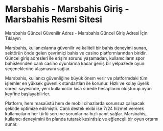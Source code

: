 # Marsbahis - Marsbahis Giriş - Marsbahis Resmi Sitesi
Marsbahis Güncel Güvenilir Adres - Marsbahis Güncel Giriş Adresi İçin Tıklayın

Marsbahis, kullanıcılarına güvenilir ve kaliteli bir bahis deneyimi sunan, sektörün önde gelen çevrimiçi bahis ve casino platformlarından biridir. Güncel giriş adresleri ile erişim sorunu yaşamadan, kullanıcıların spor bahislerinden canlı casino oyunlarına kadar geniş bir yelpazede oyun seçeneklerine ulaşmasını sağlar. 

Marsbahis, kullanıcı güvenliğine büyük önem verir ve platformdaki tüm işlemler en yüksek güvenlik standartları ile korunur. Hızlı ve kolay üyelik süreci sayesinde, yeni kullanıcılar kısa sürede hesaplarını oluşturup oyun keyfine başlayabilirler. 

Platform, hem masaüstü hem de mobil cihazlarda sorunsuz çalışacak şekilde optimize edilmiştir. Canlı destek ekibi ise 7/24 hizmet vererek kullanıcıların her türlü soru ve sorunlarına hızlı yanıt sağlar. Marsbahis, kullanıcı deneyimini ön planda tutarak kesintisiz ve eğlenceli bir oyun ortamı sunar.
